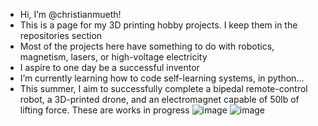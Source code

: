 - Hi, I’m @christianmueth!
- This is a page for my 3D printing hobby projects. I keep them in the repositories section
- Most of the projects here have something to do with robotics, magnetism, lasers, or high-voltage electricity
- I aspire to one day be a successful inventor
- I’m currently learning how to code self-learning systems, in python...
- This summer, I aim to successfully complete a bipedal remote-control robot, a 3D-printed drone, and an electromagnet capable of 50lb of lifting force. These are works in progress
![image](https://user-images.githubusercontent.com/59476460/123031163-d91a8c80-d3b1-11eb-9a77-3503048c265f.png)
![image](https://user-images.githubusercontent.com/59476460/123031123-c902ad00-d3b1-11eb-9cab-706920eec44d.png)
